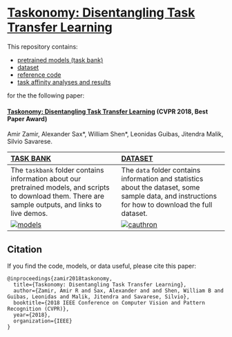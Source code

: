 # [Taskonomy: Disentangling Task Transfer Learning](https://taskonomy.vision/)

This repository contains:
- [pretrained models (task bank)](https://github.com/StanfordVL/taskonomy/tree/master/taskbank)
- [dataset](https://github.com/StanfordVL/taskonomy/tree/master/data)
- [reference code](https://github.com/StanfordVL/taskonomy/tree/master/code)
- [task affinity analyses and results](https://github.com/StanfordVL/taskonomy/tree/master/results)

for the the following paper:

#### [Taskonomy: Disentangling Task Transfer Learning](https://taskonomy.vision/) (CVPR 2018, Best Paper Award)
Amir Zamir, Alexander Sax*, William Shen*, Leonidas Guibas, Jitendra Malik, Silvio Savarese. 



| [TASK BANK](https://github.com/StanfordVL/taskonomy/tree/master/taskbank) | [DATASET](https://github.com/StanfordVL/taskonomy/tree/master/data) |
|:-----|:-----|
| The `taskbank` folder contains information about our pretrained models, and scripts to download them. There are sample outputs, and links to live demos. | The `data` folder contains information and statistics about the dataset, some sample data, and instructions for how to download the full dataset. |
| [![models](taskbank/assets/web_assets/taskbank_tile_GIF_crop.gif)](https://github.com/StanfordVL/taskonomy/tree/master/taskbank) | [![cauthron](data/assets/cauthron_small.png)](https://github.com/StanfordVL/taskonomy/tree/master/data) |



## Citation
If you find the code, models, or data useful, please cite this paper:
```
@inproceedings{zamir2018taskonomy,
  title={Taskonomy: Disentangling Task Transfer Learning},
  author={Zamir, Amir R and Sax, Alexander and and Shen, William B and Guibas, Leonidas and Malik, Jitendra and Savarese, Silvio},
  booktitle={2018 IEEE Conference on Computer Vision and Pattern Recognition (CVPR)},
  year={2018},
  organization={IEEE}
}
```
<!--- #### See more info about TASK BANK here: https://taskonomy.vision/#models
#### Try the live demo here: https://taskonomy.vision/tasks
## More of code, models, and dataset of Taskonomy coming soon. 
(repository under construction) --->
